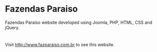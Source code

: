 # Fazendas Paraiso
Fazendas Paraíso website developed using Joomla, PHP, HTML, CSS and jQuery.
#
Visit http://www.fazparaiso.com.br to see this website.
